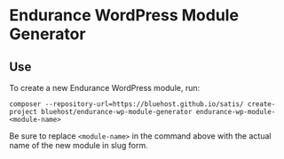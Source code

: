 # Endurance WordPress Module Generator

## Use

To create a new Endurance WordPress module, run:

```
composer --repository-url=https://bluehost.github.io/satis/ create-project bluehost/endurance-wp-module-generator endurance-wp-module-<module-name>
```

Be sure to replace `<module-name>` in the command above with the actual name of the new module in slug form.
